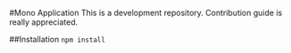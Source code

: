 #Mono Application
This is a development repository. Contribution guide is really appreciated.

##Installation
`npm install`
